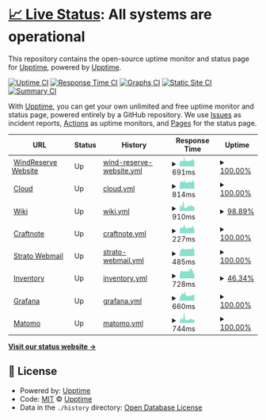 # [📈 Live Status](https://status.windreserve.de): <!--live status--> **All systems are operational**

This repository contains the open-source uptime monitor and status page for [Upptime](https://upptime.js.org), powered by [Upptime](https://github.com/upptime/upptime).

[![Uptime CI](https://github.com/WindReserve/status/workflows/Uptime%20CI/badge.svg)](https://github.com/WindReserve/status/actions?query=workflow%3A%22Uptime+CI%22)
[![Response Time CI](https://github.com/WindReserve/status/workflows/Response%20Time%20CI/badge.svg)](https://github.com/WindReserve/status/actions?query=workflow%3A%22Response+Time+CI%22)
[![Graphs CI](https://github.com/WindReserve/status/workflows/Graphs%20CI/badge.svg)](https://github.com/WindReserve/status/actions?query=workflow%3A%22Graphs+CI%22)
[![Static Site CI](https://github.com/WindReserve/status/workflows/Static%20Site%20CI/badge.svg)](https://github.com/WindReserve/status/actions?query=workflow%3A%22Static+Site+CI%22)
[![Summary CI](https://github.com/WindReserve/status/workflows/Summary%20CI/badge.svg)](https://github.com/WindReserve/status/actions?query=workflow%3A%22Summary+CI%22)

With [Upptime](https://upptime.js.org), you can get your own unlimited and free uptime monitor and status page, powered entirely by a GitHub repository. We use [Issues](https://github.com/upptime/upptime/issues) as incident reports, [Actions](https://github.com/WindReserve/status/actions) as uptime monitors, and [Pages](https://status.windreserve.de) for the status page.

<!--start: status pages-->
<!-- This summary is generated by Upptime (https://github.com/upptime/upptime) -->
<!-- Do not edit this manually, your changes will be overwritten -->
<!-- prettier-ignore -->
| URL | Status | History | Response Time | Uptime |
| --- | ------ | ------- | ------------- | ------ |
| <img alt="" src="https://windreserve.de/wp-content/uploads/2019/06/windreserve-favicon-90x90.png?x79943" height="13"> [WindReserve Website](https:/windreserve.de) | Up | [wind-reserve-website.yml](https://github.com/WindReserve/status/commits/HEAD/history/wind-reserve-website.yml) | <details><summary><img alt="Response time graph" src="./graphs/wind-reserve-website/response-time-week.png" height="20"> 691ms</summary><br><a href="https://status.windreserve.de/history/wind-reserve-website"><img alt="Response time 691" src="https://img.shields.io/endpoint?url=https%3A%2F%2Fraw.githubusercontent.com%2FWindReserve%2Fstatus%2FHEAD%2Fapi%2Fwind-reserve-website%2Fresponse-time.json"></a><br><a href="https://status.windreserve.de/history/wind-reserve-website"><img alt="24-hour response time 688" src="https://img.shields.io/endpoint?url=https%3A%2F%2Fraw.githubusercontent.com%2FWindReserve%2Fstatus%2FHEAD%2Fapi%2Fwind-reserve-website%2Fresponse-time-day.json"></a><br><a href="https://status.windreserve.de/history/wind-reserve-website"><img alt="7-day response time 691" src="https://img.shields.io/endpoint?url=https%3A%2F%2Fraw.githubusercontent.com%2FWindReserve%2Fstatus%2FHEAD%2Fapi%2Fwind-reserve-website%2Fresponse-time-week.json"></a><br><a href="https://status.windreserve.de/history/wind-reserve-website"><img alt="30-day response time 691" src="https://img.shields.io/endpoint?url=https%3A%2F%2Fraw.githubusercontent.com%2FWindReserve%2Fstatus%2FHEAD%2Fapi%2Fwind-reserve-website%2Fresponse-time-month.json"></a><br><a href="https://status.windreserve.de/history/wind-reserve-website"><img alt="1-year response time 691" src="https://img.shields.io/endpoint?url=https%3A%2F%2Fraw.githubusercontent.com%2FWindReserve%2Fstatus%2FHEAD%2Fapi%2Fwind-reserve-website%2Fresponse-time-year.json"></a></details> | <details><summary><a href="https://status.windreserve.de/history/wind-reserve-website">100.00%</a></summary><a href="https://status.windreserve.de/history/wind-reserve-website"><img alt="All-time uptime 100.00%" src="https://img.shields.io/endpoint?url=https%3A%2F%2Fraw.githubusercontent.com%2FWindReserve%2Fstatus%2FHEAD%2Fapi%2Fwind-reserve-website%2Fuptime.json"></a><br><a href="https://status.windreserve.de/history/wind-reserve-website"><img alt="24-hour uptime 100.00%" src="https://img.shields.io/endpoint?url=https%3A%2F%2Fraw.githubusercontent.com%2FWindReserve%2Fstatus%2FHEAD%2Fapi%2Fwind-reserve-website%2Fuptime-day.json"></a><br><a href="https://status.windreserve.de/history/wind-reserve-website"><img alt="7-day uptime 100.00%" src="https://img.shields.io/endpoint?url=https%3A%2F%2Fraw.githubusercontent.com%2FWindReserve%2Fstatus%2FHEAD%2Fapi%2Fwind-reserve-website%2Fuptime-week.json"></a><br><a href="https://status.windreserve.de/history/wind-reserve-website"><img alt="30-day uptime 100.00%" src="https://img.shields.io/endpoint?url=https%3A%2F%2Fraw.githubusercontent.com%2FWindReserve%2Fstatus%2FHEAD%2Fapi%2Fwind-reserve-website%2Fuptime-month.json"></a><br><a href="https://status.windreserve.de/history/wind-reserve-website"><img alt="1-year uptime 100.00%" src="https://img.shields.io/endpoint?url=https%3A%2F%2Fraw.githubusercontent.com%2FWindReserve%2Fstatus%2FHEAD%2Fapi%2Fwind-reserve-website%2Fuptime-year.json"></a></details>
| <img alt="" src="https://nextcloud.com/wp-content/themes/next/assets/img/common/favicon.png?x53054" height="13"> [Cloud](https://cloud.windreserve.de) | Up | [cloud.yml](https://github.com/WindReserve/status/commits/HEAD/history/cloud.yml) | <details><summary><img alt="Response time graph" src="./graphs/cloud/response-time-week.png" height="20"> 814ms</summary><br><a href="https://status.windreserve.de/history/cloud"><img alt="Response time 814" src="https://img.shields.io/endpoint?url=https%3A%2F%2Fraw.githubusercontent.com%2FWindReserve%2Fstatus%2FHEAD%2Fapi%2Fcloud%2Fresponse-time.json"></a><br><a href="https://status.windreserve.de/history/cloud"><img alt="24-hour response time 669" src="https://img.shields.io/endpoint?url=https%3A%2F%2Fraw.githubusercontent.com%2FWindReserve%2Fstatus%2FHEAD%2Fapi%2Fcloud%2Fresponse-time-day.json"></a><br><a href="https://status.windreserve.de/history/cloud"><img alt="7-day response time 814" src="https://img.shields.io/endpoint?url=https%3A%2F%2Fraw.githubusercontent.com%2FWindReserve%2Fstatus%2FHEAD%2Fapi%2Fcloud%2Fresponse-time-week.json"></a><br><a href="https://status.windreserve.de/history/cloud"><img alt="30-day response time 814" src="https://img.shields.io/endpoint?url=https%3A%2F%2Fraw.githubusercontent.com%2FWindReserve%2Fstatus%2FHEAD%2Fapi%2Fcloud%2Fresponse-time-month.json"></a><br><a href="https://status.windreserve.de/history/cloud"><img alt="1-year response time 814" src="https://img.shields.io/endpoint?url=https%3A%2F%2Fraw.githubusercontent.com%2FWindReserve%2Fstatus%2FHEAD%2Fapi%2Fcloud%2Fresponse-time-year.json"></a></details> | <details><summary><a href="https://status.windreserve.de/history/cloud">100.00%</a></summary><a href="https://status.windreserve.de/history/cloud"><img alt="All-time uptime 100.00%" src="https://img.shields.io/endpoint?url=https%3A%2F%2Fraw.githubusercontent.com%2FWindReserve%2Fstatus%2FHEAD%2Fapi%2Fcloud%2Fuptime.json"></a><br><a href="https://status.windreserve.de/history/cloud"><img alt="24-hour uptime 100.00%" src="https://img.shields.io/endpoint?url=https%3A%2F%2Fraw.githubusercontent.com%2FWindReserve%2Fstatus%2FHEAD%2Fapi%2Fcloud%2Fuptime-day.json"></a><br><a href="https://status.windreserve.de/history/cloud"><img alt="7-day uptime 100.00%" src="https://img.shields.io/endpoint?url=https%3A%2F%2Fraw.githubusercontent.com%2FWindReserve%2Fstatus%2FHEAD%2Fapi%2Fcloud%2Fuptime-week.json"></a><br><a href="https://status.windreserve.de/history/cloud"><img alt="30-day uptime 100.00%" src="https://img.shields.io/endpoint?url=https%3A%2F%2Fraw.githubusercontent.com%2FWindReserve%2Fstatus%2FHEAD%2Fapi%2Fcloud%2Fuptime-month.json"></a><br><a href="https://status.windreserve.de/history/cloud"><img alt="1-year uptime 100.00%" src="https://img.shields.io/endpoint?url=https%3A%2F%2Fraw.githubusercontent.com%2FWindReserve%2Fstatus%2FHEAD%2Fapi%2Fcloud%2Fuptime-year.json"></a></details>
| <img alt="" src="https://js.wiki/favicon.ico" height="13"> [Wiki](https://wiki.windreserve.de) | Up | [wiki.yml](https://github.com/WindReserve/status/commits/HEAD/history/wiki.yml) | <details><summary><img alt="Response time graph" src="./graphs/wiki/response-time-week.png" height="20"> 910ms</summary><br><a href="https://status.windreserve.de/history/wiki"><img alt="Response time 910" src="https://img.shields.io/endpoint?url=https%3A%2F%2Fraw.githubusercontent.com%2FWindReserve%2Fstatus%2FHEAD%2Fapi%2Fwiki%2Fresponse-time.json"></a><br><a href="https://status.windreserve.de/history/wiki"><img alt="24-hour response time 1100" src="https://img.shields.io/endpoint?url=https%3A%2F%2Fraw.githubusercontent.com%2FWindReserve%2Fstatus%2FHEAD%2Fapi%2Fwiki%2Fresponse-time-day.json"></a><br><a href="https://status.windreserve.de/history/wiki"><img alt="7-day response time 910" src="https://img.shields.io/endpoint?url=https%3A%2F%2Fraw.githubusercontent.com%2FWindReserve%2Fstatus%2FHEAD%2Fapi%2Fwiki%2Fresponse-time-week.json"></a><br><a href="https://status.windreserve.de/history/wiki"><img alt="30-day response time 910" src="https://img.shields.io/endpoint?url=https%3A%2F%2Fraw.githubusercontent.com%2FWindReserve%2Fstatus%2FHEAD%2Fapi%2Fwiki%2Fresponse-time-month.json"></a><br><a href="https://status.windreserve.de/history/wiki"><img alt="1-year response time 910" src="https://img.shields.io/endpoint?url=https%3A%2F%2Fraw.githubusercontent.com%2FWindReserve%2Fstatus%2FHEAD%2Fapi%2Fwiki%2Fresponse-time-year.json"></a></details> | <details><summary><a href="https://status.windreserve.de/history/wiki">98.89%</a></summary><a href="https://status.windreserve.de/history/wiki"><img alt="All-time uptime 98.89%" src="https://img.shields.io/endpoint?url=https%3A%2F%2Fraw.githubusercontent.com%2FWindReserve%2Fstatus%2FHEAD%2Fapi%2Fwiki%2Fuptime.json"></a><br><a href="https://status.windreserve.de/history/wiki"><img alt="24-hour uptime 97.76%" src="https://img.shields.io/endpoint?url=https%3A%2F%2Fraw.githubusercontent.com%2FWindReserve%2Fstatus%2FHEAD%2Fapi%2Fwiki%2Fuptime-day.json"></a><br><a href="https://status.windreserve.de/history/wiki"><img alt="7-day uptime 98.89%" src="https://img.shields.io/endpoint?url=https%3A%2F%2Fraw.githubusercontent.com%2FWindReserve%2Fstatus%2FHEAD%2Fapi%2Fwiki%2Fuptime-week.json"></a><br><a href="https://status.windreserve.de/history/wiki"><img alt="30-day uptime 98.89%" src="https://img.shields.io/endpoint?url=https%3A%2F%2Fraw.githubusercontent.com%2FWindReserve%2Fstatus%2FHEAD%2Fapi%2Fwiki%2Fuptime-month.json"></a><br><a href="https://status.windreserve.de/history/wiki"><img alt="1-year uptime 98.89%" src="https://img.shields.io/endpoint?url=https%3A%2F%2Fraw.githubusercontent.com%2FWindReserve%2Fstatus%2FHEAD%2Fapi%2Fwiki%2Fuptime-year.json"></a></details>
| <img alt="" src="https://www.craftnote.de/assets/images/favicon.ico" height="13"> [Craftnote](https://app.mycraftnote.de) | Up | [craftnote.yml](https://github.com/WindReserve/status/commits/HEAD/history/craftnote.yml) | <details><summary><img alt="Response time graph" src="./graphs/craftnote/response-time-week.png" height="20"> 227ms</summary><br><a href="https://status.windreserve.de/history/craftnote"><img alt="Response time 227" src="https://img.shields.io/endpoint?url=https%3A%2F%2Fraw.githubusercontent.com%2FWindReserve%2Fstatus%2FHEAD%2Fapi%2Fcraftnote%2Fresponse-time.json"></a><br><a href="https://status.windreserve.de/history/craftnote"><img alt="24-hour response time 222" src="https://img.shields.io/endpoint?url=https%3A%2F%2Fraw.githubusercontent.com%2FWindReserve%2Fstatus%2FHEAD%2Fapi%2Fcraftnote%2Fresponse-time-day.json"></a><br><a href="https://status.windreserve.de/history/craftnote"><img alt="7-day response time 227" src="https://img.shields.io/endpoint?url=https%3A%2F%2Fraw.githubusercontent.com%2FWindReserve%2Fstatus%2FHEAD%2Fapi%2Fcraftnote%2Fresponse-time-week.json"></a><br><a href="https://status.windreserve.de/history/craftnote"><img alt="30-day response time 227" src="https://img.shields.io/endpoint?url=https%3A%2F%2Fraw.githubusercontent.com%2FWindReserve%2Fstatus%2FHEAD%2Fapi%2Fcraftnote%2Fresponse-time-month.json"></a><br><a href="https://status.windreserve.de/history/craftnote"><img alt="1-year response time 227" src="https://img.shields.io/endpoint?url=https%3A%2F%2Fraw.githubusercontent.com%2FWindReserve%2Fstatus%2FHEAD%2Fapi%2Fcraftnote%2Fresponse-time-year.json"></a></details> | <details><summary><a href="https://status.windreserve.de/history/craftnote">100.00%</a></summary><a href="https://status.windreserve.de/history/craftnote"><img alt="All-time uptime 100.00%" src="https://img.shields.io/endpoint?url=https%3A%2F%2Fraw.githubusercontent.com%2FWindReserve%2Fstatus%2FHEAD%2Fapi%2Fcraftnote%2Fuptime.json"></a><br><a href="https://status.windreserve.de/history/craftnote"><img alt="24-hour uptime 100.00%" src="https://img.shields.io/endpoint?url=https%3A%2F%2Fraw.githubusercontent.com%2FWindReserve%2Fstatus%2FHEAD%2Fapi%2Fcraftnote%2Fuptime-day.json"></a><br><a href="https://status.windreserve.de/history/craftnote"><img alt="7-day uptime 100.00%" src="https://img.shields.io/endpoint?url=https%3A%2F%2Fraw.githubusercontent.com%2FWindReserve%2Fstatus%2FHEAD%2Fapi%2Fcraftnote%2Fuptime-week.json"></a><br><a href="https://status.windreserve.de/history/craftnote"><img alt="30-day uptime 100.00%" src="https://img.shields.io/endpoint?url=https%3A%2F%2Fraw.githubusercontent.com%2FWindReserve%2Fstatus%2FHEAD%2Fapi%2Fcraftnote%2Fuptime-month.json"></a><br><a href="https://status.windreserve.de/history/craftnote"><img alt="1-year uptime 100.00%" src="https://img.shields.io/endpoint?url=https%3A%2F%2Fraw.githubusercontent.com%2FWindReserve%2Fstatus%2FHEAD%2Fapi%2Fcraftnote%2Fuptime-year.json"></a></details>
| <img alt="" src="https://webmail.strato.com/appsuite/v=7.10.5-27.20211215.100957/apps/themes/default/favicon.ico" height="13"> [Strato Webmail](https://webmail.strato.de/appsuite/signin#!!&app=io.ox/mail&folder=default0/INBOX) | Up | [strato-webmail.yml](https://github.com/WindReserve/status/commits/HEAD/history/strato-webmail.yml) | <details><summary><img alt="Response time graph" src="./graphs/strato-webmail/response-time-week.png" height="20"> 485ms</summary><br><a href="https://status.windreserve.de/history/strato-webmail"><img alt="Response time 485" src="https://img.shields.io/endpoint?url=https%3A%2F%2Fraw.githubusercontent.com%2FWindReserve%2Fstatus%2FHEAD%2Fapi%2Fstrato-webmail%2Fresponse-time.json"></a><br><a href="https://status.windreserve.de/history/strato-webmail"><img alt="24-hour response time 488" src="https://img.shields.io/endpoint?url=https%3A%2F%2Fraw.githubusercontent.com%2FWindReserve%2Fstatus%2FHEAD%2Fapi%2Fstrato-webmail%2Fresponse-time-day.json"></a><br><a href="https://status.windreserve.de/history/strato-webmail"><img alt="7-day response time 485" src="https://img.shields.io/endpoint?url=https%3A%2F%2Fraw.githubusercontent.com%2FWindReserve%2Fstatus%2FHEAD%2Fapi%2Fstrato-webmail%2Fresponse-time-week.json"></a><br><a href="https://status.windreserve.de/history/strato-webmail"><img alt="30-day response time 485" src="https://img.shields.io/endpoint?url=https%3A%2F%2Fraw.githubusercontent.com%2FWindReserve%2Fstatus%2FHEAD%2Fapi%2Fstrato-webmail%2Fresponse-time-month.json"></a><br><a href="https://status.windreserve.de/history/strato-webmail"><img alt="1-year response time 485" src="https://img.shields.io/endpoint?url=https%3A%2F%2Fraw.githubusercontent.com%2FWindReserve%2Fstatus%2FHEAD%2Fapi%2Fstrato-webmail%2Fresponse-time-year.json"></a></details> | <details><summary><a href="https://status.windreserve.de/history/strato-webmail">100.00%</a></summary><a href="https://status.windreserve.de/history/strato-webmail"><img alt="All-time uptime 100.00%" src="https://img.shields.io/endpoint?url=https%3A%2F%2Fraw.githubusercontent.com%2FWindReserve%2Fstatus%2FHEAD%2Fapi%2Fstrato-webmail%2Fuptime.json"></a><br><a href="https://status.windreserve.de/history/strato-webmail"><img alt="24-hour uptime 100.00%" src="https://img.shields.io/endpoint?url=https%3A%2F%2Fraw.githubusercontent.com%2FWindReserve%2Fstatus%2FHEAD%2Fapi%2Fstrato-webmail%2Fuptime-day.json"></a><br><a href="https://status.windreserve.de/history/strato-webmail"><img alt="7-day uptime 100.00%" src="https://img.shields.io/endpoint?url=https%3A%2F%2Fraw.githubusercontent.com%2FWindReserve%2Fstatus%2FHEAD%2Fapi%2Fstrato-webmail%2Fuptime-week.json"></a><br><a href="https://status.windreserve.de/history/strato-webmail"><img alt="30-day uptime 100.00%" src="https://img.shields.io/endpoint?url=https%3A%2F%2Fraw.githubusercontent.com%2FWindReserve%2Fstatus%2FHEAD%2Fapi%2Fstrato-webmail%2Fuptime-month.json"></a><br><a href="https://status.windreserve.de/history/strato-webmail"><img alt="1-year uptime 100.00%" src="https://img.shields.io/endpoint?url=https%3A%2F%2Fraw.githubusercontent.com%2FWindReserve%2Fstatus%2FHEAD%2Fapi%2Fstrato-webmail%2Fuptime-year.json"></a></details>
| <img alt="" src="https://snipeitapp.com/img/icons/favicon.ico" height="13"> [Inventory](https://inventory.windreserve.de) | Up | [inventory.yml](https://github.com/WindReserve/status/commits/HEAD/history/inventory.yml) | <details><summary><img alt="Response time graph" src="./graphs/inventory/response-time-week.png" height="20"> 728ms</summary><br><a href="https://status.windreserve.de/history/inventory"><img alt="Response time 728" src="https://img.shields.io/endpoint?url=https%3A%2F%2Fraw.githubusercontent.com%2FWindReserve%2Fstatus%2FHEAD%2Fapi%2Finventory%2Fresponse-time.json"></a><br><a href="https://status.windreserve.de/history/inventory"><img alt="24-hour response time 830" src="https://img.shields.io/endpoint?url=https%3A%2F%2Fraw.githubusercontent.com%2FWindReserve%2Fstatus%2FHEAD%2Fapi%2Finventory%2Fresponse-time-day.json"></a><br><a href="https://status.windreserve.de/history/inventory"><img alt="7-day response time 728" src="https://img.shields.io/endpoint?url=https%3A%2F%2Fraw.githubusercontent.com%2FWindReserve%2Fstatus%2FHEAD%2Fapi%2Finventory%2Fresponse-time-week.json"></a><br><a href="https://status.windreserve.de/history/inventory"><img alt="30-day response time 728" src="https://img.shields.io/endpoint?url=https%3A%2F%2Fraw.githubusercontent.com%2FWindReserve%2Fstatus%2FHEAD%2Fapi%2Finventory%2Fresponse-time-month.json"></a><br><a href="https://status.windreserve.de/history/inventory"><img alt="1-year response time 728" src="https://img.shields.io/endpoint?url=https%3A%2F%2Fraw.githubusercontent.com%2FWindReserve%2Fstatus%2FHEAD%2Fapi%2Finventory%2Fresponse-time-year.json"></a></details> | <details><summary><a href="https://status.windreserve.de/history/inventory">46.34%</a></summary><a href="https://status.windreserve.de/history/inventory"><img alt="All-time uptime 46.34%" src="https://img.shields.io/endpoint?url=https%3A%2F%2Fraw.githubusercontent.com%2FWindReserve%2Fstatus%2FHEAD%2Fapi%2Finventory%2Fuptime.json"></a><br><a href="https://status.windreserve.de/history/inventory"><img alt="24-hour uptime 0.00%" src="https://img.shields.io/endpoint?url=https%3A%2F%2Fraw.githubusercontent.com%2FWindReserve%2Fstatus%2FHEAD%2Fapi%2Finventory%2Fuptime-day.json"></a><br><a href="https://status.windreserve.de/history/inventory"><img alt="7-day uptime 46.34%" src="https://img.shields.io/endpoint?url=https%3A%2F%2Fraw.githubusercontent.com%2FWindReserve%2Fstatus%2FHEAD%2Fapi%2Finventory%2Fuptime-week.json"></a><br><a href="https://status.windreserve.de/history/inventory"><img alt="30-day uptime 46.34%" src="https://img.shields.io/endpoint?url=https%3A%2F%2Fraw.githubusercontent.com%2FWindReserve%2Fstatus%2FHEAD%2Fapi%2Finventory%2Fuptime-month.json"></a><br><a href="https://status.windreserve.de/history/inventory"><img alt="1-year uptime 46.34%" src="https://img.shields.io/endpoint?url=https%3A%2F%2Fraw.githubusercontent.com%2FWindReserve%2Fstatus%2FHEAD%2Fapi%2Finventory%2Fuptime-year.json"></a></details>
| <img alt="" src="https://grafana.com/static/assets/img/fav32.png" height="13"> [Grafana](https://grafana.windreserve.de) | Up | [grafana.yml](https://github.com/WindReserve/status/commits/HEAD/history/grafana.yml) | <details><summary><img alt="Response time graph" src="./graphs/grafana/response-time-week.png" height="20"> 660ms</summary><br><a href="https://status.windreserve.de/history/grafana"><img alt="Response time 660" src="https://img.shields.io/endpoint?url=https%3A%2F%2Fraw.githubusercontent.com%2FWindReserve%2Fstatus%2FHEAD%2Fapi%2Fgrafana%2Fresponse-time.json"></a><br><a href="https://status.windreserve.de/history/grafana"><img alt="24-hour response time 536" src="https://img.shields.io/endpoint?url=https%3A%2F%2Fraw.githubusercontent.com%2FWindReserve%2Fstatus%2FHEAD%2Fapi%2Fgrafana%2Fresponse-time-day.json"></a><br><a href="https://status.windreserve.de/history/grafana"><img alt="7-day response time 660" src="https://img.shields.io/endpoint?url=https%3A%2F%2Fraw.githubusercontent.com%2FWindReserve%2Fstatus%2FHEAD%2Fapi%2Fgrafana%2Fresponse-time-week.json"></a><br><a href="https://status.windreserve.de/history/grafana"><img alt="30-day response time 660" src="https://img.shields.io/endpoint?url=https%3A%2F%2Fraw.githubusercontent.com%2FWindReserve%2Fstatus%2FHEAD%2Fapi%2Fgrafana%2Fresponse-time-month.json"></a><br><a href="https://status.windreserve.de/history/grafana"><img alt="1-year response time 660" src="https://img.shields.io/endpoint?url=https%3A%2F%2Fraw.githubusercontent.com%2FWindReserve%2Fstatus%2FHEAD%2Fapi%2Fgrafana%2Fresponse-time-year.json"></a></details> | <details><summary><a href="https://status.windreserve.de/history/grafana">100.00%</a></summary><a href="https://status.windreserve.de/history/grafana"><img alt="All-time uptime 100.00%" src="https://img.shields.io/endpoint?url=https%3A%2F%2Fraw.githubusercontent.com%2FWindReserve%2Fstatus%2FHEAD%2Fapi%2Fgrafana%2Fuptime.json"></a><br><a href="https://status.windreserve.de/history/grafana"><img alt="24-hour uptime 100.00%" src="https://img.shields.io/endpoint?url=https%3A%2F%2Fraw.githubusercontent.com%2FWindReserve%2Fstatus%2FHEAD%2Fapi%2Fgrafana%2Fuptime-day.json"></a><br><a href="https://status.windreserve.de/history/grafana"><img alt="7-day uptime 100.00%" src="https://img.shields.io/endpoint?url=https%3A%2F%2Fraw.githubusercontent.com%2FWindReserve%2Fstatus%2FHEAD%2Fapi%2Fgrafana%2Fuptime-week.json"></a><br><a href="https://status.windreserve.de/history/grafana"><img alt="30-day uptime 100.00%" src="https://img.shields.io/endpoint?url=https%3A%2F%2Fraw.githubusercontent.com%2FWindReserve%2Fstatus%2FHEAD%2Fapi%2Fgrafana%2Fuptime-month.json"></a><br><a href="https://status.windreserve.de/history/grafana"><img alt="1-year uptime 100.00%" src="https://img.shields.io/endpoint?url=https%3A%2F%2Fraw.githubusercontent.com%2FWindReserve%2Fstatus%2FHEAD%2Fapi%2Fgrafana%2Fuptime-year.json"></a></details>
| <img alt="" src="https://css-tricks.com/wp-content/uploads/2019/09/DefaultIcon.png" height="13"> [Matomo](https://matomo.windreserve.de) | Up | [matomo.yml](https://github.com/WindReserve/status/commits/HEAD/history/matomo.yml) | <details><summary><img alt="Response time graph" src="./graphs/matomo/response-time-week.png" height="20"> 744ms</summary><br><a href="https://status.windreserve.de/history/matomo"><img alt="Response time 744" src="https://img.shields.io/endpoint?url=https%3A%2F%2Fraw.githubusercontent.com%2FWindReserve%2Fstatus%2FHEAD%2Fapi%2Fmatomo%2Fresponse-time.json"></a><br><a href="https://status.windreserve.de/history/matomo"><img alt="24-hour response time 577" src="https://img.shields.io/endpoint?url=https%3A%2F%2Fraw.githubusercontent.com%2FWindReserve%2Fstatus%2FHEAD%2Fapi%2Fmatomo%2Fresponse-time-day.json"></a><br><a href="https://status.windreserve.de/history/matomo"><img alt="7-day response time 744" src="https://img.shields.io/endpoint?url=https%3A%2F%2Fraw.githubusercontent.com%2FWindReserve%2Fstatus%2FHEAD%2Fapi%2Fmatomo%2Fresponse-time-week.json"></a><br><a href="https://status.windreserve.de/history/matomo"><img alt="30-day response time 744" src="https://img.shields.io/endpoint?url=https%3A%2F%2Fraw.githubusercontent.com%2FWindReserve%2Fstatus%2FHEAD%2Fapi%2Fmatomo%2Fresponse-time-month.json"></a><br><a href="https://status.windreserve.de/history/matomo"><img alt="1-year response time 744" src="https://img.shields.io/endpoint?url=https%3A%2F%2Fraw.githubusercontent.com%2FWindReserve%2Fstatus%2FHEAD%2Fapi%2Fmatomo%2Fresponse-time-year.json"></a></details> | <details><summary><a href="https://status.windreserve.de/history/matomo">100.00%</a></summary><a href="https://status.windreserve.de/history/matomo"><img alt="All-time uptime 100.00%" src="https://img.shields.io/endpoint?url=https%3A%2F%2Fraw.githubusercontent.com%2FWindReserve%2Fstatus%2FHEAD%2Fapi%2Fmatomo%2Fuptime.json"></a><br><a href="https://status.windreserve.de/history/matomo"><img alt="24-hour uptime 100.00%" src="https://img.shields.io/endpoint?url=https%3A%2F%2Fraw.githubusercontent.com%2FWindReserve%2Fstatus%2FHEAD%2Fapi%2Fmatomo%2Fuptime-day.json"></a><br><a href="https://status.windreserve.de/history/matomo"><img alt="7-day uptime 100.00%" src="https://img.shields.io/endpoint?url=https%3A%2F%2Fraw.githubusercontent.com%2FWindReserve%2Fstatus%2FHEAD%2Fapi%2Fmatomo%2Fuptime-week.json"></a><br><a href="https://status.windreserve.de/history/matomo"><img alt="30-day uptime 100.00%" src="https://img.shields.io/endpoint?url=https%3A%2F%2Fraw.githubusercontent.com%2FWindReserve%2Fstatus%2FHEAD%2Fapi%2Fmatomo%2Fuptime-month.json"></a><br><a href="https://status.windreserve.de/history/matomo"><img alt="1-year uptime 100.00%" src="https://img.shields.io/endpoint?url=https%3A%2F%2Fraw.githubusercontent.com%2FWindReserve%2Fstatus%2FHEAD%2Fapi%2Fmatomo%2Fuptime-year.json"></a></details>

<!--end: status pages-->

[**Visit our status website →**](https://status.windreserve.de)

## 📄 License

- Powered by: [Upptime](https://github.com/upptime/upptime)
- Code: [MIT](./LICENSE) © [Upptime](https://upptime.js.org)
- Data in the `./history` directory: [Open Database License](https://opendatacommons.org/licenses/odbl/1-0/)
